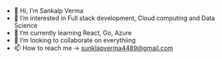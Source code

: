 - 👋 Hi, I’m Sankalp Verma
- 👀 I’m interested in Full stack development, Cloud computing and Data Science
- 🌱 I’m currently learning React, Go, Azure
- 💞️ I’m looking to collaborate on everythiing
- 📫 How to reach me -> sunklapverma4489@gmail.com

<!---
sanki4489/sanki4489 is a ✨ special ✨ repository because its `README.md` (this file) appears on your GitHub profile.
You can click the Preview link to take a look at your changes.
--->
